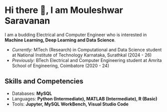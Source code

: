 # Hi there 👋, I am Mouleshwar Saravanan
I am a budding Electrical and Computer Engineer who is interested in **Machine Learning, Deep Learning and Data Science**. <br>
* *Currently:* MTech (Research) in Computational and Data Science student at National Institute of Technology Karnataka, Surathkal (2024 - 26)
* *Previously:* BTech Electrical and Computer Engineering student at Amrita School of Engineering, Coimbatore (2020 - 24)

## Skills and Competencies
* Databases: **MySQL**
* Languages: **Python (Intermediate), MATLAB (Intermediate), R (Basic)**
* Tools: **Jupyter, MySQL WorkBench, Visual Studio Code**


<!--
**Mouleshwar3238/Mouleshwar3238** is a ✨ _special_ ✨ repository because its `README.md` (this file) appears on your GitHub profile.

Here are some ideas to get you started:

- 🔭 I’m currently working on ...
- 🌱 I’m currently learning ...
- 👯 I’m looking to collaborate on ...
- 🤔 I’m looking for help with ...
- 💬 Ask me about ...
- 📫 How to reach me: ...
- 😄 Pronouns: ...
- ⚡ Fun fact: ...
-->
